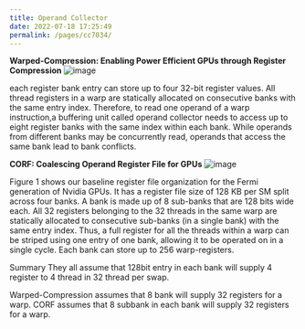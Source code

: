 ```yaml
---
title: Operand Collector
date: 2022-07-18 17:25:49
permalink: /pages/cc7034/
---
```

**Warped-Compression: Enabling Power Efficient GPUs through Register Compression**
![image](https://github.com/hitqshao/qishao-notes/assets/23403286/72e2176b-4fb6-4572-84f6-f1df11e3d724)

each register bank entry can store up to four 32-bit register values. All thread registers in a warp are statically allocated on consecutive banks with the same entry
index. Therefore, to read one operand of a warp instruction,a buffering unit called operand collector needs to access up to eight register banks with the same index within each bank.
While operands from different banks may be concurrently read, operands that access the same bank lead to bank conflicts.

**CORF: Coalescing Operand Register File for GPUs**
![image](https://github.com/hitqshao/qishao-notes/assets/23403286/eabad963-d079-4c52-abe2-a749274cee8c)

Figure 1 shows our baseline register file organization for the Fermi generation of Nvidia GPUs. It has a register file size of 128 KB per SM split across four banks. A bank is made up of 8 sub-banks that are 128 bits wide each. All 32 registers belonging to the 32 threads in the same warp are statically allocated to consecutive sub-banks (in a single bank) with the same entry index. Thus, a full register for all the threads within a warp can be striped using one entry of one bank, allowing it to be operated on in a single cycle. Each bank can store up to 256 warp-registers.

Summary
They all assume that 128bit entry in each bank will supply 4 register to 4 thread in 32 thread per swap.

Warped-Compression assumes that 8 bank will supply 32 registers for a warp.
CORF assumes that 8 subbank in each bank will supply 32 registers for a warp.
